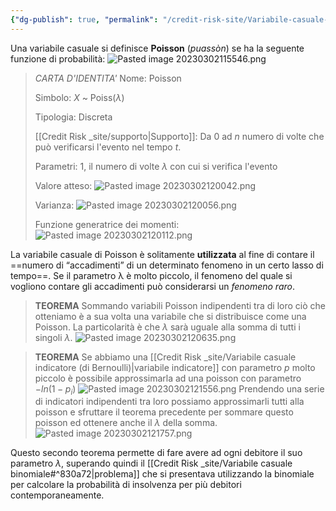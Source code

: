 ```yaml
---
{"dg-publish": true, "permalink": "/credit-risk-site/Variabile-casuale-di-Poisson/"}
---
```






Una variabile casuale si definisce **Poisson** ($puassòn$) se ha la seguente funzione di probabilità:
![Pasted image 20230302115546.png](/img/user/Credit%20Risk%20_site/allegati/Pasted%20image%2020230302115546.png)


> *CARTA D'IDENTITA'*
> Nome: Poisson
> 
> Simbolo: $X$ ~ Poiss($\lambda$)
> 
> Tipologia: Discreta
> 
> [[Credit Risk _site/supporto\|Supporto]]: Da 0 ad $n$ numero di volte che può verificarsi l'evento nel tempo $t$.
> 
> Parametri: 1, il numero di volte $\lambda$ con cui si verifica l'evento
> 
> Valore atteso: ![Pasted image 20230302120042.png](/img/user/Credit%20Risk%20_site/allegati/Pasted%20image%2020230302120042.png)
> 
> Varianza: ![Pasted image 20230302120056.png](/img/user/Credit%20Risk%20_site/allegati/Pasted%20image%2020230302120056.png)
> 
> Funzione generatrice dei momenti: ![Pasted image 20230302120112.png](/img/user/Credit%20Risk%20_site/allegati/Pasted%20image%2020230302120112.png)

La variabile casuale di Poisson è solitamente **utilizzata** al fine di contare il ==numero di 
“accadimenti” di un determinato fenomeno in un certo lasso di tempo==. 
Se il parametro λ è molto piccolo, il fenomeno del quale si vogliono contare gli accadimenti può considerarsi un *fenomeno raro*.

> **TEOREMA**
> Sommando variabili Poisson indipendenti tra di loro ciò che otteniamo è a sua volta una variabile che si distribuisce come una Poisson. La particolarità è che $\lambda$ sarà uguale alla somma di tutti i singoli $\lambda$.
> ![Pasted image 20230302120635.png](/img/user/Credit%20Risk%20_site/allegati/Pasted%20image%2020230302120635.png)

> **TEOREMA**
> Se abbiamo una [[Credit Risk _site/Variabile casuale indicatore (di Bernoulli)\|variabile indicatore]] con parametro $p$ molto piccolo è possibile approssimarla ad una poisson con parametro $-ln(1-p_i)$
> ![Pasted image 20230302121556.png](/img/user/Credit%20Risk%20_site/allegati/Pasted%20image%2020230302121556.png)
> Prendendo una serie di indicatori indipendenti tra loro possiamo approssimarli tutti alla poisson e sfruttare il teorema precedente per sommare questo poisson ed ottenere anche il $\lambda$ della somma.
> ![Pasted image 20230302121757.png](/img/user/Credit%20Risk%20_site/allegati/Pasted%20image%2020230302121757.png)

Questo secondo teorema permette di fare avere ad ogni debitore il suo parametro $\lambda$, superando quindi il [[Credit Risk _site/Variabile casuale binomiale#^830a72\|problema]] che si presentava utilizzando la binomiale per calcolare la probabilità di insolvenza per più debitori contemporaneamente.